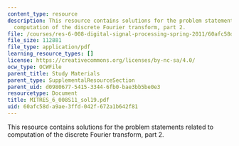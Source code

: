 ```yaml
---
content_type: resource
description: This resource contains solutions for the problem statements related to
  computation of the discrete Fourier transform, part 2.
file: /courses/res-6-008-digital-signal-processing-spring-2011/60afc58da9ae3ffd042f672a1b642f81_MITRES_6_008S11_sol19.pdf
file_size: 112881
file_type: application/pdf
learning_resource_types: []
license: https://creativecommons.org/licenses/by-nc-sa/4.0/
ocw_type: OCWFile
parent_title: Study Materials
parent_type: SupplementalResourceSection
parent_uid: d0980677-5415-3344-6fb0-bae3bb5be0e3
resourcetype: Document
title: MITRES_6_008S11_sol19.pdf
uid: 60afc58d-a9ae-3ffd-042f-672a1b642f81
---
```

This resource contains solutions for the problem statements related to computation of the discrete Fourier transform, part 2.